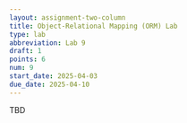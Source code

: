 ```yaml
---
layout: assignment-two-column
title: Object-Relational Mapping (ORM) Lab
type: lab
abbreviation: Lab 9
draft: 1
points: 6
num: 9
start_date: 2025-04-03
due_date: 2025-04-10
---
```


<style>

    blockquote.info {
        padding: 20px;
    }
    blockquote.info h3, blockquote.info li {
        margin-bottom: 20px;
    }
    td ul {
        margin-top: 10px !important;
    }
    table th:first-child, 
    table td:first-child {
        width: auto;
        max-width: 200px;
        /* min-width:200px; */
    }

    table th:last-child, 
    table td:last-child {
        width: auto;
        min-width:130px !important;
    }

    table th:nth-child(3), 
    table td:nth-child(3) {
        width: auto;
        min-width:200px !important;
    }

    table code {
        font-weight: 600;
        font-size: 1.1em;
    }

</style>


TBD